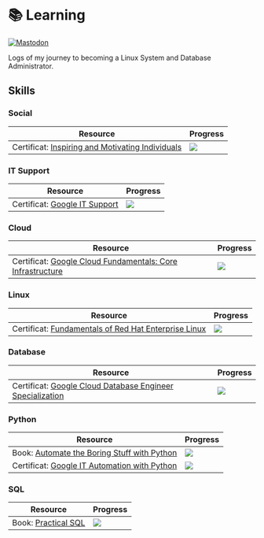 # 📚 Learning
[![Mastodon](https://img.shields.io/static/v1?label=Mastodon&message=@gtronix&color=595aff&logo=mastodon)](https://defcon.social/@gtronix)

Logs of my journey to becoming a Linux System and Database Administrator.


## Skills

### Social

|Resource|Progress|
|---|---|
|Certificat: [Inspiring and Motivating Individuals](https://coursera.org/share/00173d42810cc6ca8fdc4bdce49bcfbf)|![](https://geps.dev/progress/100)|


### IT Support

|Resource|Progress|
|---|---|
|Certificat: [Google IT Support](https://coursera.org/share/e1b74687113f59843da91a554bfbd726)|![](https://geps.dev/progress/100)|

### Cloud

|Resource|Progress|
|---|---|
|Certificat: [Google Cloud Fundamentals: Core Infrastructure](https://coursera.org/share/f6a88e9eb5aaa1d05403882f0b66778c)|![](https://geps.dev/progress/100)|

### Linux

|Resource|Progress|
|---|---|
|Certificat: [Fundamentals of Red Hat Enterprise Linux](https://coursera.org/share/7973115628d49726d010cb50031489f1)|![](https://geps.dev/progress/100)|

### Database

|Resource|Progress|
|---|---|
|Certificat: [Google Cloud Database Engineer Specialization](https://www.coursera.org/specializations/google-cloud-database-engineer)|![](https://geps.dev/progress/95)|


### Python

|Resource|Progress|
|---|---|
|Book: [Automate the Boring Stuff with Python](https://nostarch.com/automatestuff2)|![](https://geps.dev/progress/25)|
|Certificat: [Google IT Automation with Python](https://www.coursera.org/professional-certificates/google-it-automation)|![](https://geps.dev/progress/0)|

### SQL

|Resource|Progress|
|---|---|
|Book: [Practical SQL](https://nostarch.com/practical-sql-2nd-edition)|![](https://geps.dev/progress/15)|
